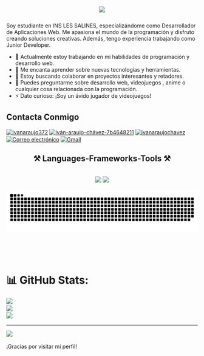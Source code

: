 
<h1 align="center">
    <img src="https://readme-typing-svg.herokuapp.com/?font=Righteous&size=35&center=true&vCenter=true&width=500&height=70&duration=4000&lines=Hola!+👋;+Soy+Iván+Araujo!;" />
</h1>

Soy estudiante en INS LES SALINES, especializándome como Desarrollador de Aplicaciones Web. Me apasiona el mundo de la programación y disfruto creando soluciones creativas. Además, tengo experiencia trabajando como Junior Developer.

- 🔭 Actualmente estoy trabajando en mi habilidades de programación y desarrollo web.
- 🌱 Me encanta aprender sobre nuevas tecnologías y herramientas.
- 👯 Estoy buscando colaborar en proyectos interesantes y retadores.
- 💬 Puedes preguntarme sobre desarrollo web, videojuegos , anime o cualquier cosa relacionada con la programación.
- ⚡ Dato curioso: ¡Soy un ávido jugador de videojuegos!

<h2 align="left">Contacta Conmigo</h2>
<p align="left">
<a href="https://twitter.com/ivanaraujo372" target="blank"><img align="center" src="https://raw.githubusercontent.com/rahuldkjain/github-profile-readme-generator/master/src/images/icons/Social/twitter.svg" alt="ivanaraujo372" height="30" width="40" /></a>
<a href="https://linkedin.com/in/iván-araujo-chávez-7b4648211" target="blank"><img align="center" src="https://raw.githubusercontent.com/rahuldkjain/github-profile-readme-generator/master/src/images/icons/Social/linked-in-alt.svg" alt="iván-araujo-chávez-7b4648211" height="30" width="40" /></a>
<a href="https://instagram.com/ivanaraujochavez" target="blank"><img align="center" src="https://raw.githubusercontent.com/rahuldkjain/github-profile-readme-generator/master/src/images/icons/Social/instagram.svg" alt="ivanaraujochavez" height="30" width="40" /></a>
<a href="mailto:ivanaraujochavez14@gmail.com" target="blank"><img align="center" src="https://upload.wikimedia.org/wikipedia/commons/4/45/New_Logo_Gmail.svg" alt="Correo electrónico" height="30" width="40" /></a>
<a href="mailto:ivanaraujochavez14@gmail.com" target="_blank"><img align="center" src="https://upload.wikimedia.org/wikipedia/commons/7/7e/Gmail_icon_%282020%29.svg" alt="Gmail" height="30" width="40" /></a>


</p>

<h2 align="center">⚒️ Languages-Frameworks-Tools ⚒️</h2>
<br/>
<div align="center">
    <img src="https://skillicons.dev/icons?i=react,bootstrap,html,css,vscode,github,figma,tailwind,git,aws" />
    <img src="https://skillicons.dev/icons?i=nodejs,python,javascript,typescript,php,docker,dotnet,mysql,java,eclipse" /><br>
</div>

<div align="center">
  <br>
  <img alt="snake eating my contributions" src="https://raw.githubusercontent.com/salesp07/salesp07/output/github-contribution-grid-snake.svg" />
  
  <br/><br/><br/>
</div>

# 📊 GitHub Stats:
![](https://github-readme-stats.vercel.app/api?username=Ivanaraujo37&theme=radical&hide_border=false&include_all_commits=false&count_private=false)<br/>
![](https://github-readme-streak-stats.herokuapp.com/?user=Ivanaraujo37&theme=radical&hide_border=false)<br/>
![](https://github-readme-stats.vercel.app/api/top-langs/?username=Ivanaraujo37&theme=radical&hide_border=false&include_all_commits=false&count_private=false&layout=compact)

---
[![](https://visitcount.itsvg.in/api?id=Ivanaraujo37&icon=0&color=0)](https://visitcount.itsvg.in)

<!-- Proudly created with GPRM ( https://gprm.itsvg.in ) -->

¡Gracias por visitar mi perfil!
